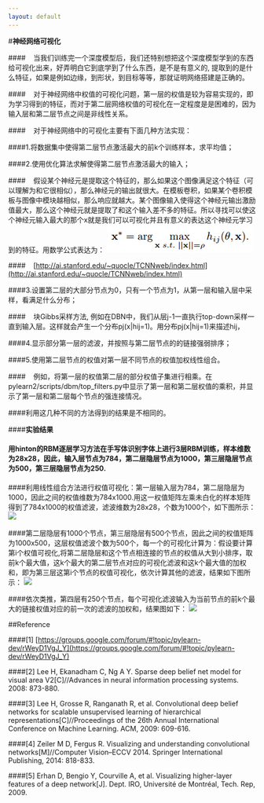 ```yaml
---
layout: default 
---
```

#**神经网络可视化**

####&nbsp;&nbsp;&nbsp;&nbsp;当我们训练完一个深度模型后，我们还特别想把这个深度模型学到的东西给可视化出来，好弄明白它到底学到了什么东西，是不是有意义的, 提取到的是什么特征，如果是例如边缘，到形状，到目标等等，那就证明网络搭建是正确的。

####&nbsp;&nbsp;&nbsp;&nbsp;对于神经网络中权值的可视化问题，第一层的权值是较为容易实现的，即为学习得到的特征，而对于第二层网络权值的可视化在一定程度是是困难的，因为输入层和第二层节点之间是非线性关系。

####&nbsp;&nbsp;&nbsp;&nbsp;对于神经网络中的可视化主要有下面几种方法实现：

####1.将数据集中使得第二层节点激活最大的前k个训练样本，求平均值；

####2.使用优化算法求解使得第二层节点激活最大的输入；

####&nbsp;&nbsp;&nbsp;&nbsp;假设某个神经元是提取这个特征的，那么如果这个图像满足这个特征（可以理解为和它很相似），那么神经元的输出就很大。在模板卷积，如果某个卷积模板与图像中模块越相似，那么响应就越大。某个图像输入使得这个神经元输出激励值最大，那么这个神经元就是提取了和这个输入差不多的特征。所以寻找可以使这个神经元输入最大的那个x就是我们可以可视化并且有意义的表达这个神经元学习到的特征。用数学公式表达为：
![a](../images/max.jpg)

####&nbsp;&nbsp;&nbsp;&nbsp;[http://ai.stanford.edu/~quocle/TCNNweb/index.html](http://ai.stanford.edu/~quocle/TCNNweb/index.html)

####3.设置第二层的大部分节点为0，只有一个节点为1，从第一层和输入层中采样，看满足什么分布；

####&nbsp;&nbsp;&nbsp;&nbsp;块Gibbs采样方法, 例如在DBN中，我们从层j-1一直执行top-down采样一直到输入层。这样就会产生一个分布pj(x|hij=1)。用分布pj(x|hij=1)来描述hij，

####4.显示部分第一层的滤波，并按照与第二层节点的的链接强弱排序；

####5.使用第二层节点的权值对第一层不同节点的权值加权线性组合。

####&nbsp;&nbsp;&nbsp;&nbsp;例如，将第一层的权值第二层的部分权值子集进行相乘。在pylearn2/scripts/dbm/top_filters.py中显示了第一层和第二层权值的乘积，并显示了第一层和第二层每个节点的强连接情况。

####利用这几种不同的方法得到的结果是不相同的。

####**实验结果**

#### 用hinton的RBM逐层学习方法在手写体识别字体上进行3层RBM训练，样本维数为28x28，因此，输入层节点为784，第二层隐层节点为1000，第三层隐层节点为500，第三层隐层节点为250.

####利用线性组合方法进行权值可视化：第一层输入层为784，第二层隐层为1000，因此之间的权值维数为784x1000.用这一权值矩阵左乘未白化的样本矩阵得到了784x1000的权值滤波，滤波维数为28x28，个数为1000个，如下图所示：
![](../images/layer1_diff.jpg)

####第二层隐层有1000个节点，第三层隐层有500个节点，因此之间的权值矩阵为1000x500，这层权值滤波个数为500个，每一个的可视化计算为：假设要计算第i个权值可视化,将第二层隐层和这个节点相连接的节点的权值从大到小排序，取前k个最大值，这k个最大的第二层节点对应的可视化滤波和这k个最大值的加权和，即为第三层这第i个节点的权值可视化，依次计算其他的滤波，结果如下图所示：
![](../images/layer2-diff.jpg)

####依次类推，第四层有250个节点，每个可视化滤波输入为当前节点的前k个最大的链接权值对应的前一次的滤波的加权和，结果图如下：
![](../images/layer3-diff.jpg)


##Reference

####[1] [https://groups.google.com/forum/#!topic/pylearn-dev/rWeyD1VgJ_Y](https://groups.google.com/forum/#!topic/pylearn-dev/rWeyD1VgJ_Y)

####[2] Lee H, Ekanadham C, Ng A Y. Sparse deep belief net model for visual area V2[C]//Advances in neural information processing systems. 2008: 873-880.

####[3] Lee H, Grosse R, Ranganath R, et al. Convolutional deep belief networks for scalable unsupervised learning of hierarchical representations[C]//Proceedings of the 26th Annual International Conference on Machine Learning. ACM, 2009: 609-616.

####[4] Zeiler M D, Fergus R. Visualizing and understanding convolutional networks[M]//Computer Vision–ECCV 2014. Springer International Publishing, 2014: 818-833.

####[5] Erhan D, Bengio Y, Courville A, et al. Visualizing higher-layer features of a deep network[J]. Dept. IRO, Université de Montréal, Tech. Rep, 2009.